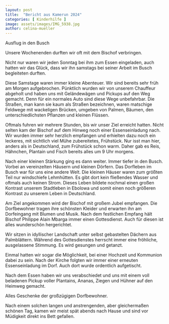 ```yaml
---
layout: post
title:  "Bericht aus Kamerun 2024"
categories: [ Kinderhilfe ]
image: assets/images/IMG_5938.jpg
author: celina-mueller
---
```


Ausflug in den Busch

 

Unsere Wochenenden durften wir oft mit dem Bischof verbringen.

Nicht nur waren wir jeden Sonntag bei ihm zum Essen eingeladen, auch hatten wir das Glück, dass wir ihn samstags bei seiner Arbeit im Busch begleiteten durften.

Diese Samstage waren immer kleine Abenteuer. Wir sind bereits sehr früh am Morgen aufgebrochen. Pünktlich wurden wir von unserem Chauffeur abgeholt und haben uns mit Geländewägen und Pickups auf den Weg gemacht. Denn für ein normales Auto sind diese Wege unbefahrbar. Die Straßen, man kann sie kaum als Straßen bezeichnen, waren matschige Feldwege mit wackeligen Brücken, umgeben von Palmen, Bäumen, den unterschiedlichsten Pflanzen und kleinen Flüssen.

Oftmals fuhren wir mehrere Stunden, bis wir unser Ziel erreicht hatten. Nicht selten kam der Bischof auf dem Hinweg noch einer Essenseinladung nach. Wir wurden immer sehr herzlich empfangen und erhielten dazu noch ein leckeres, mit sichtlich viel Mühe zubereitetes, Frühstück. Nur isst man hier, anders als in Deutschland, zum Frühstück schon warm. Daher gab es Reis, Hähnchen, Plantain und Fisch bereits alles um 9 Uhr morgens.

Nach einer kleinen Stärkung ging es dann weiter. Immer tiefer in den Busch. Vorbei an vereinzelten Häusern und kleinen Dörfern.
Das Dorfleben im Busch war für uns eine andere Welt. Die kleinen Häuser waren zum größten Teil nur windschiefe Lehmhütten. Es gibt dort kein fließendes Wasser und oftmals auch keinen Strom. Dieses Leben bildete nochmal einen großen Kontrast unserem Stadtleben in Ebolowa und somit einen noch größeren Kontrast zu unserem Leben in Deutschland.

Am Ziel angekommen wird der Bischof mit großem Jubel empfangen. Die Dorfbewohner tragen ihre schönsten Kleider und erwarten ihn am Dorfeingang mit Blumen und Musik. Nach dem festlichen Empfang hält Bischof Philippe Alain Mbarga immer einen Gottesdienst. Auch für diesen ist alles wunderschön hergerichtet.

Wir sitzen in idyllischer Landschaft unter selbst gebastelten Dächern aus Palmblättern. Während des Gottesdienstes herrscht immer eine fröhliche, ausgelassene Stimmung. Es wird gesungen und getanzt. 

Einmal hatten wir sogar die Möglichkeit, bei einer Hochzeit und Kommunion dabei zu sein. Nach der Kirche folgten wir immer einer erneuten Essenseinladung im Dorf. Auch dort wurde ordentlich aufgetischt.

Nach dem Essen haben wir uns verabschiedet und uns mit einem voll beladenen Pickup voller Plantains, Ananas, Ziegen und Hühner auf den Heimweg gemacht.

Alles Geschenke der großzügigen Dorfbewohner.

Nach einem solchen langen und anstrengenden, aber gleichermaßen schönen Tag, kamen wir meist spät abends nach Hause und sind vor Müdigkeit direkt ins Bett gefallen.
